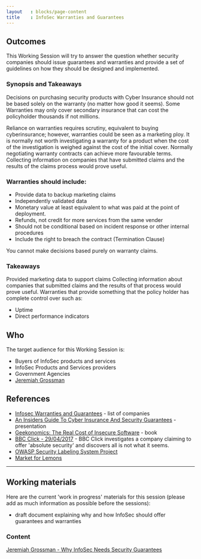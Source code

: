 ```yaml
---
layout   : blocks/page-content
title    : InfoSec Warranties and Guarantees
---
```


## Outcomes

This Working Session will try to answer the question whether security companies should issue guarantees and warranties and provide a set of guidelines on how they should be designed and implemented.

### Synopsis and Takeaways

Decisions on purchasing security products with Cyber Insurance should not be based solely on the warranty (no matter how good it seems). Some Warranties may only cover secondary insurance that can cost the policyholder thousands if not millions.

Reliance on warranties requires scrutiny, equivalent to buying cyberinsurance; however, warranties could be seen as a marketing ploy. It is normally not worth investigating a warranty for a product when the cost of the investigation is weighed against the cost of the initial cover. Normally negotiating warranty contracts can achieve more favourable terms. Collecting information on companies that have submitted claims and the results of the claims process would prove useful.

### Warranties should include:

- Provide data to backup marketing claims
- Independently validated data
- Monetary value at least equivalent to what was paid at the point of deployment.
- Refunds, not credit for more services from the same vender
- Should not be conditional based on incident response or other internal procedures
- Include the right to breach the contract (Termination Clause)

You cannot make decisions based purely on warranty claims.

### Takeaways

Provided marketing data to support claims
Collecting information about companies that submitted claims and the results of that process would prove useful.
Warranties that provide something that the policy holder has complete control over such as:
- Uptime
- Direct performance indicators

## Who

The target audience for this Working Session is:

 - Buyers of InfoSec products and services
 - InfoSec Products and Services providers
 - Government Agencies
 - [Jeremiah Grossman](https://twitter.com/jeremiahg)

## References

 - [Infosec Warranties and Guarantees](http://blog.jeremiahgrossman.com/2017/02/infosec-warranties-and-guarantees.html) - list of companies
 - [An Insiders Guide To Cyber Insurance And Security Guarantees](https://www.blackhat.com/docs/us-16/materials/us-16-Grossman-An-Insiders-Guide-To-Cyber-Insurance-And-Security-Guarantees.pdf) - presentation
 - [Geekonomics: The Real Cost of Insecure Software](https://www.amazon.com/Geekonomics-Real-Insecure-Software-paperback/dp/0321735978) - book
 - [BBC Click - 29/04/2017](https://www.bbc.co.uk/programmes/b08p1nts) - BBC Click investigates a company claiming to offer 'absolute security' and discovers all is not what it seems.
 - [OWASP Security Labeling System Project](https://www.owasp.org/index.php/OWASP_Security_Labeling_System_Project)
 - [Market for Lemons](https://en.wikipedia.org/wiki/The_Market_for_Lemons)

---

## Working materials
Here are the current 'work in progress' materials for this session (please add as much information as possible before the sessions):
- draft document explaining why and how InfoSec should offer guarantees and warranties

### Content

[Jeremiah Grossman - Why InfoSec Needs Security Guarantees](https://www.slideshare.net/jeremiahgrossman/no-more-snake-oil-why-infosec-needs-security-guarantees)
